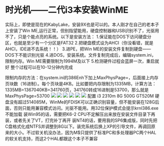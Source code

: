 # 时光机——二代i3本安装WinME

实际上，即使是现在的KabyLake，安装9X也是可以的。本人刚才在自己的老本子上安装了Win ME,运行正常，但别指望能用，硬盘控制器和USB识别不了，光驱用不了，只是个能点亮的系统。以下是安装方法： 1.保证能在DOS下访问硬盘分区，也就是至少有一个分区是FAT32 2.把硬盘模式设为AHCI（你没看错，就是AHCI，IDE进不去系统！！） 3.进PE，把Win ME的安装文件复制到硬盘——DOS下不能识别光驱 4.进DOS，安装系统。文件复制完成后，编辑system.ini，限制内存。Win ME需要限制为1994M及以下 5.检测硬件过程会蓝屏一次，重启就好 整个过程可以在10-12分钟内完成

限制内存的方法：在system.ini的386Enh下加上MaxPhysPage=，后面接上内存页块数（16进制）。每个页块是4KB。比如要把内存限制为1335MB，计算方法：1335MB=1367040KB=341760页，341760转成16进制是53700，那么就是MaxPhysPage=53700 ![](https://wvbarchive.s3-ap-northeast-1.amazonaws.com/4924651093/94de4f35349b033b1f49abb11cce36d3d739bd89.jpg) ![](https://wvbarchive.s3-ap-northeast-1.amazonaws.com/4924651093/2b946b328744ebf820843354d0f9d72a6259a7dd.jpg) ![](https://wvbarchive.s3-ap-northeast-1.amazonaws.com/4924651093/6d0187ff9925bc31d59c56f357df8db1c9137089.jpg) ![](https://wvbarchive.s3-ap-northeast-1.amazonaws.com/4924651093/89e3183f6709c93ddd33599c963df8dcd3005489.jpg) ![](https://wvbarchive.s3-ap-northeast-1.amazonaws.com/4924651093/f32afb83d158ccbff449e25110d8bc3eb33541dd.jpg) ![](https://wvbarchive.s3-ap-northeast-1.amazonaws.com/4924651093/9d3036db81cb39db7f35303dd9160924a91830dd.jpg) 配置 i3 2310m 8G 500G GT520M 硬盘没有超过514085M，WinMe的FDISK可以正确识别容量，但不能安装在128G后面，否则只能用兼容模式访问。光驱不能用。用32位保护模式会提示krnl386.exe不能加载 装Win95的话，需要把K6-2 CPU不定解压出来放在安装文件目录下再装，或者先关了VT，打完补丁再开 装NT4的话，要用我的SP6集成版，同时先把C盘格式化成NTFS并调整到8G以下。装完系统后换上XP的引导文件，再调回原来的大小。不过软关机没办法，因为M$只提供了标准PC和多处理器PC两个HAL的软关机支持，而这2个HAL都跟这个本子不兼容

